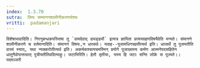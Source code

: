 ```yaml
---
index:  1.3.70
sutra:  लियः सम्माननशालीनीकरणयोश्च
vritti:  padamanjari
---
```


	विशेषाभावादिति। निरनुबन्धकपरिभाषा तु `वामदेवाद् ड्यड्ड्यौ` इत्यत्र ज्ञापिता प्रत्ययग्रहणविषयैवेति मन्यते। संमानने शालीनीकरणे च वर्तमानादिति। संमाननं विषयः,न धात्वर्थः। यदाह--पूजामधिगच्छतीत्यर्थ इति। धात्वर्थे तु पूजयतीति वाच्यं स्यात्, यथा न्यक्करोतीत्यर्थ इति। अकर्मकश्चायचमस्मिन् प्रयोगे पूजाख्यस्य कर्मण आत्मनेपदसहितेन धातुनैवोपात्तत्वात् पुत्रीयतीतिवदित्याहुः। जटाभिरिति। हेतौ तृतीया, यस्य हि जटाः सन्ति लोके स पूज्यते।।
	पदमञ्जरी
